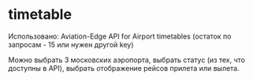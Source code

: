 # timetable
Использовано: Aviation-Edge API for Airport timetables (остаток по запросам - 15 или нужен другой key)

Можно выбрать 3 московских аэропорта, выбрать статус (из тех, что доступны в API), выбрать отображение рейсов прилета или вылета. 
